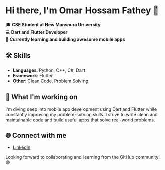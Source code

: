 # Hi there, I'm Omar Hossam Fathey 👋

🎓 **CSE Student at New Mansoura University**  
💻 **Dart and Flutter Developer**  
🌱 **Currently learning and building awesome mobile apps**

## 🛠 Skills
- **Languages**: Python, C++, C#, Dart
- **Framework**: Flutter
- **Other**: Clean Code, Problem Solving

## 🚀 What I'm working on
I'm diving deep into mobile app development using Dart and Flutter while constantly improving my problem-solving skills.
I strive to write clean and maintainable code and build useful apps that solve real-world problems.

## 🌐 Connect with me
- [LinkedIn](www.linkedin.com/in/omar-hossam-18b235265)

Looking forward to collaborating and learning from the GitHub community! 😄
